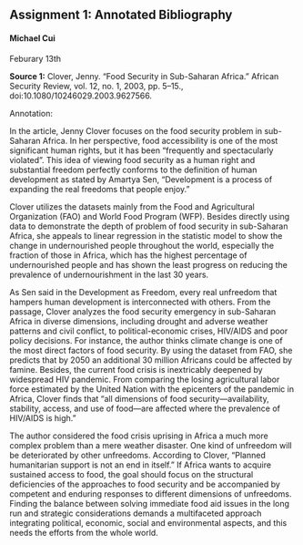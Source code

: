 ## Assignment 1: Annotated Bibliography

#### Michael Cui

Feburary 13th 

**Source 1:** Clover, Jenny. “Food Security in Sub-Saharan Africa.” African Security Review, vol. 12, no. 1, 2003, pp. 5–15., doi:10.1080/10246029.2003.9627566. 

Annotation: 

In the article, Jenny Clover focuses on the food security problem in sub-Saharan Africa. In her perspective, food accessibility is one of the most significant human rights, but it has been “frequently and spectacularly violated”. This idea of viewing food security as a human right and substantial freedom perfectly conforms to the definition of human development as stated by Amartya Sen, “Development is a process of expanding the real freedoms that people enjoy.” 

Clover utilizes the datasets mainly from the Food and Agricultural Organization (FAO) and World Food Program (WFP). Besides directly using data to demonstrate the depth of problem of food security in sub-Saharan Africa, she appeals to linear regression in the statistic model to show the change in undernourished people throughout the world, especially the fraction of those in Africa, which has the highest percentage of undernourished people and has shown the least progress on reducing the prevalence of undernourishment in the last 30 years.

As Sen said in the Development as Freedom, every real unfreedom that hampers human development is interconnected with others. From the passage, Clover analyzes the food security emergency in sub-Saharan Africa in diverse dimensions, including drought and adverse weather patterns and civil conflict, to political-economic crises, HIV/AIDS and poor policy decisions. For instance, the author thinks climate change is one of the most direct factors of food security. By using the dataset from FAO, she predicts that by 2050 an additional 30 million Africans could be affected by famine. Besides, the current food crisis is inextricably deepened by widespread HIV pandemic. From comparing the losing agricultural labor force estimated by the United Nation with the epicenters of the pandemic in Africa, Clover finds that “all dimensions of food security—availability, stability, access, and use of food—are affected where the prevalence of HIV/AIDS is high.”

The author considered the food crisis uprising in Africa a much more complex problem than a mere weather disaster. One kind of unfreedom will be deteriorated by other unfreedoms. According to Clover, “Planned humanitarian support is not an end in itself.” If Africa wants to acquire sustained access to food, the goal should focus on the structural deficiencies of the approaches to food security and be accompanied by competent and enduring responses to different dimensions of unfreedoms. Finding the balance between solving immediate food aid issues in the long run and strategic considerations demands a multifaceted approach integrating political, economic, social and environmental aspects, and this needs the efforts from the whole world. 

